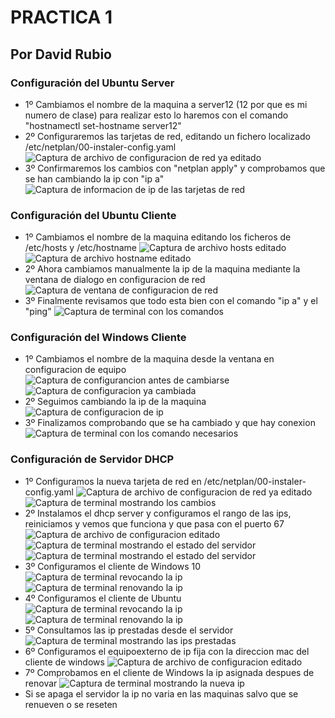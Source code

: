 # PRACTICA 1
## Por David Rubio

### Configuración del Ubuntu Server

* 1º Cambiamos el nombre de la maquina a server12 (12 por que es mi numero de clase) para realizar esto lo haremos con el comando "hostnamectl set-hostname server12"
* 2º Configuraremos las tarjetas de red, editando un fichero localizado /etc/netplan/00-instaler-config.yaml
![Captura de archivo de configuracion de red ya editado](assets/Configuracion_ubuntu_server_01.png)
* 3º Confirmaremos los cambios con "netplan apply" y comprobamos que se han cambiando la ip con "ip a"
![Captura de informacion de ip de las tarjetas de red](assets/Configuracion_ubuntu_server_02.png)

### Configuración del Ubuntu Cliente

* 1º Cambiamos el nombre de la maquina editando los ficheros de /etc/hosts y /etc/hostname
![Captura de archivo hosts editado](assets/Configuracion_ubuntu_cliente_01.png)
![Captura de archivo hostname editado](assets/Configuracion_ubuntu_cliente_02.png)
* 2º Ahora cambiamos manualmente la ip de la maquina mediante la ventana de dialogo en configuracion de red
![Captura de ventana de configuracion de red](assets/Configuracion_ubuntu_cliente_03.png)
* 3º Finalmente revisamos que todo esta bien con el comando "ip a" y el "ping" 
![Captura de terminal con los comandos](assets/Configuracion_ubuntu_cliente_04.png)

### Configuración del Windows Cliente

* 1º Cambiamos el nombre de la maquina desde la ventana en configuracion de equipo
![Captura de configurancion antes de cambiarse](assets/Configuracion_windows_cliente_01.png)
![Captura de configuracion ya cambiada](assets/Configuracion_windows_cliente_02.png)
* 2º Seguimos cambiando la ip de la maquina
![Captura de configuracion de ip](assets/Configuracion_windows_cliente_03.png)
* 3º Finalizamos comprobando que se ha cambiado y que hay conexion
![Captura de terminal con los comando necesarios](assets/Configuracion_windows_cliente_04.png)

### Configuración de Servidor DHCP

* 1º Configuramos la nueva tarjeta de red en /etc/netplan/00-instaler-config.yaml
![Captura de archivo de configuracion de red ya editado](assets/DHCP_01.png)
![Captura de terminal mostrando los cambios](assets/DHCP_02.png)
* 2º Instalamos el dhcp server y configuramos el rango de las ips, reiniciamos y vemos que funciona y que pasa con el puerto 67
![Captura de archivo de configuracion editado](assets/DHCP_03_b.png)
![Captura de terminal mostrando el estado del servidor](assets/DHCP_03.png)
![Captura de terminal mostrando el estado del servidor](assets/DHCP_04.png)
* 3º Configuramos el cliente de Windows 10 
![Captura de terminal revocando la ip](assets/DHCP_05.png)
![Captura de terminal renovando la ip](assets/DHCP_06.png)
* 4º Configuramos el cliente de Ubuntu 
![Captura de terminal revocando la ip](assets/DHCP_07.png)
![Captura de terminal renovando la ip](assets/DHCP_08.png)
* 5º Consultamos las ip prestadas desde el servidor
![Captura de terminal mostrando las ips prestadas](assets/DHCP_09.png)
* 6º Configuramos el equipoexterno de ip fija con la direccion mac del cliente de windows
![Captura de archivo de configuracion editado](assets/DHCP_10.png)
* 7º Comprobamos en el cliente de Windows la ip asignada despues de renovar
![Captura de terminal mostrando la nueva ip](assets/DHCP_11.png)
* Si se apaga el servidor la ip no varia en las maquinas salvo que se renueven o se reseten 

